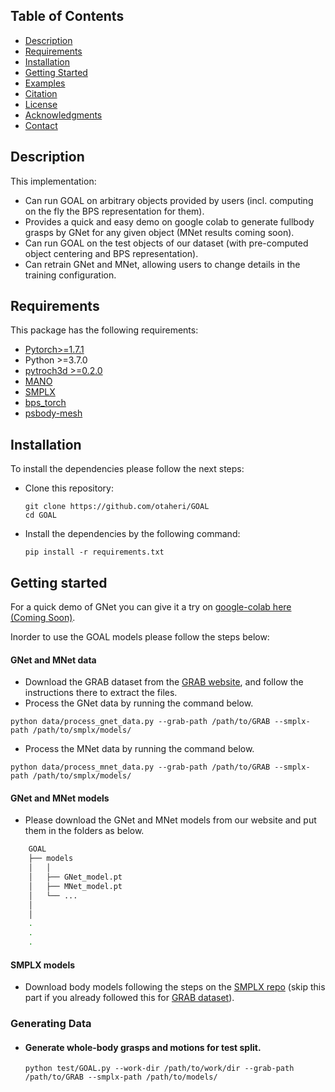 ## Table of Contents
  * [Description](#description)
  * [Requirements](#requirements)
  * [Installation](#installation)
  * [Getting Started](#getting-started)
  * [Examples](#examples)
  * [Citation](#citation)
  * [License](#license)
  * [Acknowledgments](#acknowledgments)
  * [Contact](#contact)

## Description

This implementation:

- Can run GOAL on arbitrary objects provided by users (incl. computing on the fly the BPS representation for them).
- Provides a quick and easy demo on google colab to generate fullbody grasps by GNet for any given object (MNet results coming soon).
- Can run GOAL on the test objects of our dataset (with pre-computed object centering and BPS representation).
- Can retrain GNet and MNet, allowing users to change details in the training configuration.


## Requirements
This package has the following requirements:

* [Pytorch>=1.7.1](https://pytorch.org/get-started/locally/) 
* Python >=3.7.0
* [pytroch3d >=0.2.0](https://pytorch3d.org/) 
* [MANO](https://github.com/otaheri/MANO) 
* [SMPLX](https://github.com/vchoutas/smplx) 
* [bps_torch](https://github.com/otaheri/bps_torch) 
* [psbody-mesh](https://github.com/MPI-IS/mesh)

## Installation

To install the dependencies please follow the next steps:

- Clone this repository: 
    ```Shell
    git clone https://github.com/otaheri/GOAL
    cd GOAL
    ```
- Install the dependencies by the following command:
    ```
    pip install -r requirements.txt
    ```

## Getting started

For a quick demo of GNet you can give it a try on [google-colab here (Coming Soon)]().

Inorder to use the GOAL models please follow the steps below:


#### GNet and MNet data
- Download the GRAB dataset from the [GRAB website](https://grab.is.tue.mpg.de), and follow the instructions there to extract the files.
- Process the GNet data by running the command below.
```commandline
python data/process_gnet_data.py --grab-path /path/to/GRAB --smplx-path /path/to/smplx/models/
```
- Process the MNet data by running the command below.
```commandline
python data/process_mnet_data.py --grab-path /path/to/GRAB --smplx-path /path/to/smplx/models/
```

#### GNet and MNet models
- Please download the GNet and MNet models from our website and put them in the folders as below.
```bash
    GOAL
    ├── models
    │   │
    │   ├── GNet_model.pt
    │   ├── MNet_model.pt
    │   └── ...
    │   
    │
    .
    .
    .
```

#### SMPLX models
- Download body models following the steps on the [SMPLX repo](https://github.com/vchoutas/smplx) (skip this part if you already followed this for [GRAB dataset](https://github.com/otaheri/GRAB)).

### Generating Data

- #### Generate whole-body grasps and motions for test split.
    
    ```Shell
    python test/GOAL.py --work-dir /path/to/work/dir --grab-path /path/to/GRAB --smplx-path /path/to/models/
    ```

